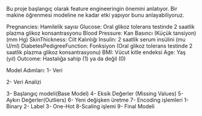 Bu proje başlangıç olarak feature engineeringin önemini anlatıyor. Bir makine öğrenmesi modeline ne kadar etki yapıyor bunu anlayabiliyoruz.

Pregnancies:  Hamilelik sayısı
Glucose:  Oral glikoz tolerans testinde 2 saatlik plazma glikoz konsantrasyonu
Blood Pressure:  Kan Basıncı (Küçük tansiyon) (mm Hg)
SkinThickness:  Cilt Kalınlığı
Insulin:  2 saatlik serum insülini (mu U/ml)
DiabetesPedigreeFunction: Fonksiyon (Oral glikoz tolerans testinde 2 saatlik plazma glikoz konsantrasyonu)
BMI:  Vücut kitle endeksi
Age:  Yaş (yıl)
Outcome:  Hastalığa sahip (1) ya da değil (0)




Model Adımları:
   1- Veri 

   
   2- Veri Analizi

   
   3- Başlangıç modeli(Base Model)
   4- Eksik Değerler (Missing Values)
   5- Aykırı Değerler(Outliers)
   6- Yeni değişken üretme
   7- Encoding işlemleri
      1- Binary
      2- Label
      3- One-Hot
   8-Scaling işlemi 
   9- Final Modeli
   

